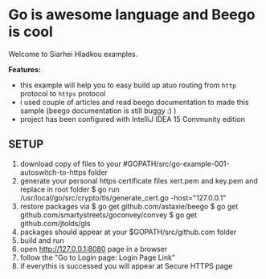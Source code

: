 Go is awesome language and Beego is cool
========================================

Welcome to Siarhei Hladkou examples. 

**Features:**

- this example will help you to easy build up atuo routing from `http` protocol to `https` protocol
- i used couple of articles and read beego documentation to made this sample (beego documentation is still buggy :) )
- project has been configured with IntelliJ IDEA 15 Community edition


SETUP
------------
1. download copy of files to your #GOPATH/src/go-example-001-autoswitch-to-https folder
2. generate your personal https certificate files xert.pem and key.pem and replace in root folder
	$ go run /usr/local/go/src/crypto/tls/generate_cert.go -host="127.0.0.1"
3. restore packages via
    $ go get github.com/astaxie/beego
    $ go get github.com/smartystreets/goconvey/convey
    $ go get github.com/jtolds/gls
4. packages should appear at your $GOPATH/src/github.com folder
3. build and run
4. open http://127.0.0.1:8080 page in a browser
5. follow the "Go to Login page: Login Page Link"
6. if everythis is successed you will appear at Secure HTTPS page
